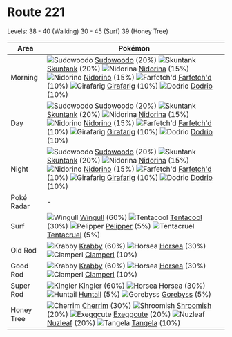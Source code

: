 # Route 221
Levels: 38 - 40 (Walking) 30 - 45 (Surf) 39 (Honey Tree)

Area       | Pokémon
---        | ---
Morning    | ![][185]  [Sudowoodo] (20%) ![][435]  [Skuntank] (20%) ![][030]  [Nidorina] (15%)  ![][033]  [Nidorino] (15%) ![][083]  [Farfetch'd] (10%) ![][203]  [Girafarig] (10%)  ![][085]  [Dodrio] (10%)
Day        | ![][185]  [Sudowoodo] (20%) ![][435]  [Skuntank] (20%) ![][030]  [Nidorina] (15%)  ![][033]  [Nidorino] (15%) ![][083]  [Farfetch'd] (10%) ![][203]  [Girafarig] (10%)  ![][085]  [Dodrio] (10%)
Night      | ![][185]  [Sudowoodo] (20%) ![][435]  [Skuntank] (20%) ![][030]  [Nidorina] (15%)  ![][033]  [Nidorino] (15%) ![][083]  [Farfetch'd] (10%) ![][203]  [Girafarig] (10%)  ![][085]  [Dodrio] (10%)
Poké Radar | -
Surf       | ![][278]  [Wingull] (60%) ![][072]  [Tentacool] (30%) ![][279]  [Pelipper] (5%)  ![][073]  [Tentacruel] (5%)
Old Rod    | ![][098]  [Krabby] (60%) ![][116]  [Horsea] (30%) ![][366]  [Clamperl] (10%)
Good Rod   | ![][098]  [Krabby] (60%) ![][116]  [Horsea] (30%) ![][366]  [Clamperl] (10%)
Super Rod  | ![][099]  [Kingler] (60%) ![][116]  [Horsea] (30%) ![][367]  [Huntail] (5%)  ![][368]  [Gorebyss] (5%)
Honey Tree | ![][421]  [Cherrim] (30%) ![][285]  [Shroomish] (20%) ![][102]  [Exeggcute] (20%)  ![][274]  [Nuzleaf] (20%) ![][114]  [Tangela] (10%)


[030]: https://raw.githubusercontent.com/PokeAPI/sprites/master/sprites/pokemon/30.png "Nidorina"
[033]: https://raw.githubusercontent.com/PokeAPI/sprites/master/sprites/pokemon/33.png "Nidorino"
[072]: https://raw.githubusercontent.com/PokeAPI/sprites/master/sprites/pokemon/72.png "Tentacool"
[073]: https://raw.githubusercontent.com/PokeAPI/sprites/master/sprites/pokemon/73.png "Tentacruel"
[083]: https://raw.githubusercontent.com/PokeAPI/sprites/master/sprites/pokemon/83.png "Farfetch'd"
[085]: https://raw.githubusercontent.com/PokeAPI/sprites/master/sprites/pokemon/85.png "Dodrio"
[098]: https://raw.githubusercontent.com/PokeAPI/sprites/master/sprites/pokemon/98.png "Krabby"
[099]: https://raw.githubusercontent.com/PokeAPI/sprites/master/sprites/pokemon/99.png "Kingler"
[102]: https://raw.githubusercontent.com/PokeAPI/sprites/master/sprites/pokemon/102.png "Exeggcute"
[114]: https://raw.githubusercontent.com/PokeAPI/sprites/master/sprites/pokemon/114.png "Tangela"
[116]: https://raw.githubusercontent.com/PokeAPI/sprites/master/sprites/pokemon/116.png "Horsea"
[185]: https://raw.githubusercontent.com/PokeAPI/sprites/master/sprites/pokemon/185.png "Sudowoodo"
[203]: https://raw.githubusercontent.com/PokeAPI/sprites/master/sprites/pokemon/203.png "Girafarig"
[274]: https://raw.githubusercontent.com/PokeAPI/sprites/master/sprites/pokemon/274.png "Nuzleaf"
[278]: https://raw.githubusercontent.com/PokeAPI/sprites/master/sprites/pokemon/278.png "Wingull"
[279]: https://raw.githubusercontent.com/PokeAPI/sprites/master/sprites/pokemon/279.png "Pelipper"
[285]: https://raw.githubusercontent.com/PokeAPI/sprites/master/sprites/pokemon/285.png "Shroomish"
[366]: https://raw.githubusercontent.com/PokeAPI/sprites/master/sprites/pokemon/366.png "Clamperl"
[367]: https://raw.githubusercontent.com/PokeAPI/sprites/master/sprites/pokemon/367.png "Huntail"
[368]: https://raw.githubusercontent.com/PokeAPI/sprites/master/sprites/pokemon/368.png "Gorebyss"
[421]: https://raw.githubusercontent.com/PokeAPI/sprites/master/sprites/pokemon/421.png "Cherrim"
[435]: https://raw.githubusercontent.com/PokeAPI/sprites/master/sprites/pokemon/435.png "Skuntank"
[Nidorina]: /pokemon_changes/030.md
[Nidorino]: /pokemon_changes/033.md
[Tentacool]: /pokemon_changes/072.md
[Tentacruel]: /pokemon_changes/073.md
[Farfetch'd]: /pokemon_changes/083.md
[Dodrio]: /pokemon_changes/085.md
[Krabby]: /pokemon_changes/098.md
[Kingler]: /pokemon_changes/099.md
[Exeggcute]: /pokemon_changes/102.md
[Tangela]: /pokemon_changes/114.md
[Horsea]: /pokemon_changes/116.md
[Sudowoodo]: /pokemon_changes/185.md
[Girafarig]: /pokemon_changes/203.md
[Nuzleaf]: /pokemon_changes/274.md
[Wingull]: /pokemon_changes/278.md
[Pelipper]: /pokemon_changes/279.md
[Shroomish]: /pokemon_changes/285.md
[Clamperl]: /pokemon_changes/366.md
[Huntail]: /pokemon_changes/367.md
[Gorebyss]: /pokemon_changes/368.md
[Cherrim]: /pokemon_changes/421.md
[Skuntank]: /pokemon_changes/435.md
